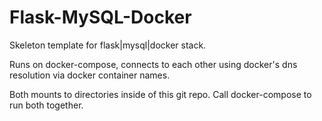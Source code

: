 # Flask-MySQL-Docker
Skeleton template for flask|mysql|docker stack.

Runs on docker-compose, connects to each other using docker's dns resolution via docker container names.

Both mounts to directories inside of this git repo. Call docker-compose to run both together.
